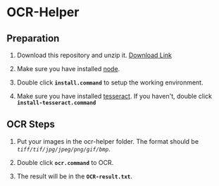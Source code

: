 # OCR-Helper

## Preparation

1. Download this repository and unzip it. [Download Link](https://github.com/karmapa/ocr-helper/archive/master.zip)

2. Make sure you have installed [node](https://nodejs.org/en/).

3. Double click **`install.command`** to setup the working environment.

4. Make sure you have installed [tesseract](https://github.com/tesseract-ocr/tesseract/wiki). If you haven't, double click **`install-tesseract.command`**


## OCR Steps

1. Put your images in the ocr-helper folder. The format should be *`tiff/tif/jpg/jpeg/png/gif/bmp`*.

2. Double click **`ocr.command`** to OCR.

3. The result will be in the **`OCR-result.txt`**.

